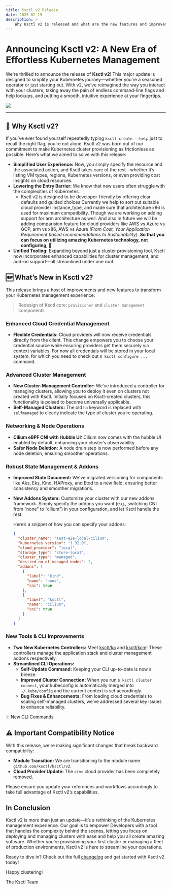 ```yaml
---
title: Ksctl v2 Release
date: 2025-02-15
description: >
    Why Ksctl v2 is released and what are the new features and improvements
---
```


# Announcing Ksctl v2: A New Era of Effortless Kubernetes Management

We're thrilled to announce the release of **Ksctl v2**! This major update is designed to simplify your Kubernetes journey—whether you’re a seasoned operator or just starting out. With v2, we’ve reimagined the way you interact with your clusters, taking away the pain of endless command-line flags and help lookups, and putting a smooth, intuitive experience at your fingertips.

![](/img/blogs/ksctl-v2.png)

---

## 🤔 Why Ksctl v2?

If you’ve ever found yourself repeatedly typing `ksctl create --help` just to recall the right flag, you’re not alone. Ksctl v2 was born out of our commitment to make Kubernetes cluster provisioning as frictionless as possible. Here’s what we aimed to solve with this release:

- **Simplified User Experience:** Now, you simply specify the resource and the associated action, and Ksctl takes care of the rest—whether it’s listing VM types, regions, Kubernetes versions, or even providing cost insights on cloud resources.
- **Lowering the Entry Barrier:** We know that new users often struggle with the complexities of Kubernetes.
  - Ksctl v2 is designed to be developer-friendly by offering clear defaults and guided choices Currently we help to sort out suitable cloud provider instance_type, and made sure that architecture x86 is used for maximum compatibility. Though we are working on adding support for arm architecture as well. And also in future we will be adding comparision feature for cloud providers like AWS vs Azure vs GCP, arm vs x86, AWS vs Azure _(From Cost, Your Application Requirement based recommendations to Sustainability)_. **So that you can focus on utilizing amazing Kubernetes technology, not configuring, 🫡**
- **Unified Tooling:** Expanding beyond just a cluster provisioning tool, Ksctl now incorporates enhanced capabilities for cluster management, and add-on support—all streamlined under one roof.


## 🆕 What’s New in Ksctl v2?

This release brings a host of improvements and new features to transform your Kubernetes management experience:

> Redesign of Ksctl core: `provisioner` and `cluster management` components

### Enhanced Cloud Credential Management
- **Flexible Credentials:** Cloud providers will now receive credentials directly from the client. This change empowers you to choose your credential source while ensuring providers get them securely via context variables. For now all credentials will be stored in your local system. for which you need to check out `$ ksctl configure ...` command.

### Advanced Cluster Management
- **New Cluster-Management Controller:** We’ve introduced a controller for managing clusters, allowing you to deploy it even on clusters not created with Ksctl. Initially focused on Ksctl-created clusters, this functionality is poised to become universally applicable.
- **Self-Managed Clusters:** The old `ha` keyword is replaced with `selfmanaged` to clearly indicate the type of cluster you’re operating.

### Networking & Node Operations
- **Cilium eBPF CNI with Hubble UI:** Cilium now comes with the hubble UI enabled by default, enhancing your cluster’s observability.
- **Safer Node Deletion:** A node drain step is now performed before any node deletion, ensuring smoother operations.

### Robust State Management & Addons
- **Improved State Document:** We've migrated versioning for components like Aks, Eks, Kind, HAProxy, and Etcd to a new field, ensuring better consistency and smoother migrations.
- **New Addons System:** Customize your cluster with our new addons framework. Simply specify the addons you want (e.g., switching CNI from “none” to “cilium”) in your configuration, and let Ksctl handle the rest.

  Here’s a snippet of how you can specify your addons:

  ```json
  {
    "cluster_name": "test-e2e-local-cilium",
    "kubernetes_version": "1.32.0",
    "cloud_provider": "local",
    "storage_type": "store-local",
    "cluster_type": "managed",
    "desired_no_of_managed_nodes": 2,
    "addons": [
      {
        "label": "kind",
        "name": "none",
        "cni": true
      },
      {
        "label": "ksctl",
        "name": "cilium",
        "cni": true
      }
    ]
  }
  ```

### New Tools & CLI Improvements
- **Two New Kubernetes Controllers:** Meet [ksctl/ka](https://github.com/ksctl/ka) and [ksctl/kcm](https://github.com/ksctl/kcm)! These controllers manage the application stack and cluster management addons respectively.
- **Streamlined CLI Operations:**
  - **Self-Update Command:** Keeping your CLI up-to-date is now a breeze.
  - **Improved Cluster Connection:** When you run `$ ksctl cluster connect`, your kubeconfig is automatically merged into `~/.kube/config` and the current context is set accordingly.
  - **Bug Fixes & Enhancements:** From loading cloud credentials to scaling self-managed clusters, we’ve addressed several key issues to enhance reliability.

[✨ New CLI Commands](/docs/reference/)

## ⚠️ Important Compatibility Notice

With this release, we're making significant changes that break backward compatibility:
- **Module Transition:** We are transitioning to the module name `github.com/ksctl/ksctl/v2`.
- **Cloud Provider Update:** The `civo` cloud provider has been completely removed.

Please ensure you update your references and workflows accordingly to take full advantage of Ksctl v2’s capabilities.

## In Conclusion

Ksctl v2 is more than just an update—it’s a rethinking of the Kubernetes management experience. Our goal is to empower Developers with a tool that handles the complexity behind the scenes, letting you focus on deploying and managing clusters with ease and help you all create amazing software. Whether you’re provisioning your first cluster or managing a fleet of production environments, Ksctl v2 is here to streamline your operations.

Ready to dive in? Check out the full [changelog](https://github.com/ksctl/ksctl/compare/v1.2.7...v2.0.0) and get started with Ksctl v2 today!

Happy clustering!

The Ksctl Team
